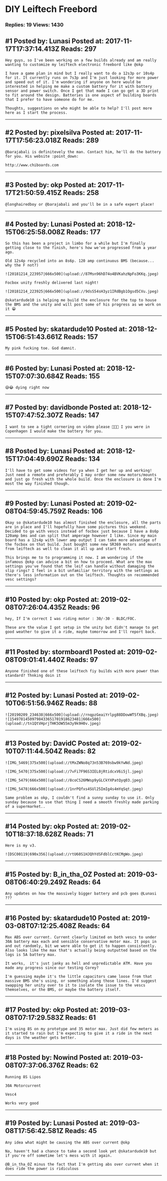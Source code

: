 # DIY Leiftech Freebord

### Replies: 19 Views: 1430

## \#1 Posted by: Lunasi Posted at: 2017-11-17T17:37:14.413Z Reads: 297

```
Hey guys, so I've been working on a few builds already and am really wanting to customize my leiftech electronic freebord like @okp 

I have a game plan in mind but I really want to do a 12s3p or 10s4p for it. It currently runs on 7s3p and I'm just looking for more power and speed out of it. I'm wondering if anyone on here would be interested in helping me make a custom battery for it with battery sensor and power switch. Once I get that made I can go get a 3D print to fit around the design. Batteries is one aspect of building boards that I prefer to have someone do for me. 

Thoughts, suggestions on who might be able to help? I'll post more here as I start the process.
```

---
## \#2 Posted by: pixelsilva Posted at: 2017-11-17T17:56:23.018Z Reads: 289

```
@barajabali is definitevely the man. Contact him, he'll do the battery for you. His website :point_down:

http://www.chiboards.com
```

---
## \#3 Posted by: okp Posted at: 2017-11-17T21:50:59.415Z Reads: 258

```
@longhairedboy or @barajabali and you'll be in a safe expert place!
```

---
## \#4 Posted by: Lunasi Posted at: 2018-12-15T06:25:58.008Z Reads: 177

```
So this has been a project in limbo for a while but I'm finally getting close to the finish, here's how we've progressed from a year ago.

Old 12s4p recycled into an 8s6p. 120 amp continuous BMS (because... why the F not?)

![20181214_223957|666x500](upload://87Msn96hD74o4BVKahzNpFo3KKq.jpeg) 

Focbox unity freshly delivered last night!

![20181214_223925|666x500](upload://9dsS54sH3yz1IRdBgb1Ogsd5CVu.jpeg) 

@skatardude10 is helping me build the enclosure for the top to house the BMS and the unity and will post some of his progress as we work on it 😁
```

---
## \#5 Posted by: skatardude10 Posted at: 2018-12-15T06:51:43.661Z Reads: 157

```
My pink fucking toe. God damnit.
```

---
## \#6 Posted by: Lunasi Posted at: 2018-12-15T07:07:30.684Z Reads: 155

```
😅😂 dying right now
```

---
## \#7 Posted by: davidbonde Posted at: 2018-12-15T07:47:52.307Z Reads: 147

```
I want to see a tight cornering on video please 🙂🙂🙂 I you were in Copenhagen I would make the battery for you.
```

---
## \#8 Posted by: Lunasi Posted at: 2018-12-15T17:04:49.690Z Reads: 134

```
I'll have to get some videos for ya when I get her up and working! Just need a remote and preferably I may order some new motors/mounts and just go fresh with the whole build. Once the enclosure is done I'm most the way finished though.
```

---
## \#9 Posted by: Lunasi Posted at: 2019-02-08T04:59:45.759Z Reads: 106

```
Okay so @skatardude10 has almost finished the enclosure, all the parts are in place and I'll hopefully have some pictures this weekend. Decided to go with vescs instead of focbox just because I have a 8s6p 120amp bms and can split that amperage however I like. Since my main board has a 12s4p with lower amp output I can take more advantage of the focbox on that build. Just bought some new SR369 motors and mounts from leiftech as well to clean it all up and start fresh. 

This brings me to to programming it now. I am wondering if the infamous @okp can advise a bit on how to proceed. What are the max settings you've found that the leif can handle without damaging the slip rings? I feel in a bit unfamiliar territory with the settings as there's less information out on the leiftech. Thoughts on recommended vesc settings?
```

---
## \#10 Posted by: okp Posted at: 2019-02-08T07:26:04.435Z Reads: 96

```
hey, If I'm correct I was riding motor : 30/-30 - BLDC/FOC.

These are the value I got setup in the unity but didn't manage to get good weather to give it a ride, maybe tomorrow and I'll report back.
```

---
## \#11 Posted by: stormboard1 Posted at: 2019-02-08T09:01:41.440Z Reads: 97

```
Anyone finished one of these leiftech fiy builds with more power than standard? Thnking doin it
```

---
## \#12 Posted by: Lunasi Posted at: 2019-02-10T06:51:56.946Z Reads: 88

```
![20190209_234638|666x500](upload://rnqpzGeaiYrlpg88DDowWTSfXBq.jpeg) 
![15497814509798433651701918623481|666x500](upload://tn1QtVHprjTHK5OW55m3y9k9H0v.jpeg)
```

---
## \#13 Posted by: DavidC Posted at: 2019-02-10T07:11:44.504Z Reads: 82

```
![IMG_5469|375x500](upload://tMxZWNo8q73n53B769sbw9kYwNd.jpeg) 

![IMG_5470|375x500](upload://7vFi7F96S3IEL0jRtidcxV6i5jl.jpeg)

![IMG_5479|666x500](upload://8coCS26MWsp9yGLCkYXPatQyq03.jpeg) 

![IMG_5478|666x500](upload://1nrPQfxs4SUl25ImIg4s4mYqSqt.jpeg) 

Same problem as okp, I couldn't find a sunny sunday to use it. Only sunday because to use that thing I need a smooth freshly made parking of a supermarket..
```

---
## \#14 Posted by: okp Posted at: 2019-02-10T18:37:18.628Z Reads: 71

```
Here is my v3. 

![DSC00119|690x356](upload://rtU60S1HJQhYdSFdblCctKCMgWo.jpeg)
```

---
## \#15 Posted by: B_in_tha_OZ Posted at: 2019-03-08T06:40:29.249Z Reads: 64

```
Any updates on how the massively bigger battery and pcb goes @Lunasi ???
```

---
## \#16 Posted by: skatardude10 Posted at: 2019-03-08T07:12:25.408Z Reads: 64

```
Max ABS over current. Current clearly limited on both vescs to under 30A battery max each and sensible conservative motor max. It pops in and out randomly, bit we were able to get it to happen consistently. Also looks like the max that's actually being outputted based on the logs is 5A battery max.

It works,  it's just janky as hell and unpredictable ATM. Have you made any progress since our testing Corey? 

I'm guessing maybe it's the little capacitors came loose from that massive BMS she's using, or something along those lines. I'd suggest swapping her unity over to it to isolate the issue to the vescs themselves, or the BMS, or maybe the battery itself.
```

---
## \#17 Posted by: okp Posted at: 2019-03-08T07:17:29.583Z Reads: 61

```
I'm using 8S on my prototype and 35 motor max. Just did few meters as it started to rain but I'm expecting to give it a ride in the next days is the weather gets better.
```

---
## \#18 Posted by: Nowind Posted at: 2019-03-08T07:37:06.376Z Reads: 62

```
Running 8S Lipos

30A Motorcurrent

Vesc4

Works very good
```

---
## \#19 Posted by: Lunasi Posted at: 2019-03-08T17:56:42.581Z Reads: 45

```
Any idea what might be causing the ABS over current @okp

Na, haven't had a chance to take a second look yet @skatardude10 but if you're off sometime let's mess with it again.  

@B_in_tha_OZ minus the fact that I'm getting abs over current when it does ride the power is ridiculous
```

---
